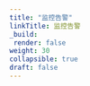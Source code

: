 ```yaml
---
title: "监控告警"
linkTitle: 监控告警
_build:
 render: false 
weight: 30
collapsible: true
draft: false
---
```

